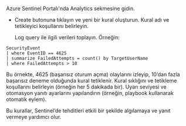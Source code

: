 Azure Sentinel Portalı'nda Analytics sekmesine gidin.
+ Create butonuna tıklayın ve yeni bir kural oluşturun.
Kural adı ve tetikleyici koşullarını belirleyin.

    Log query ile ilgili verileri toplayın. Örneğin:

```
SecurityEvent
| where EventID == 4625
| summarize FailedAttempts = count() by TargetUserName
| where FailedAttempts > 10

```

  Bu örnekte, 4625 (başarısız oturum açma) olaylarını izleyip, 10’dan fazla başarısız deneme olduğunda kural tetiklenir.
  Kural sıklığını ve tetikleme koşullarını belirleyin (örneğin her 5 dakikada bir).
  Uyarı seviyesi ve otomasyon yanıtı ayarlarını yapılandırın (örneğin, playbook kullanarak otomatik eylem).

Bu kurallar, Sentinel’de tehditleri etkili bir şekilde algılamaya ve yanıt vermeye yardımcı olur.
